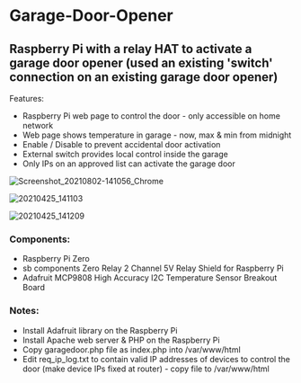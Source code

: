 # Garage-Door-Opener
## Raspberry Pi with a relay HAT to activate a garage door opener (used an existing 'switch' connection on an existing garage door opener)

Features:
  - Raspberry Pi web page to control the door - only accessible on home network
  - Web page shows temperature in garage - now, max & min from midnight
  - Enable / Disable to prevent accidental door activation
  - External switch provides local control inside the garage
  - Only IPs on an approved list can activate the garage door

![Screenshot_20210802-141056_Chrome](https://user-images.githubusercontent.com/30411837/128991054-8d093c03-5bdf-41e5-a993-6b47c27b34a4.jpg)

![20210425_141103](https://user-images.githubusercontent.com/30411837/128991141-6e284f93-cb96-489d-8816-3d32057109bf.jpg)

![20210425_141209](https://user-images.githubusercontent.com/30411837/128991502-967a53f4-af42-40d6-b2a7-9b0f530aefb2.jpg)

### Components:
  - Raspberry Pi Zero
  - sb components Zero Relay 2 Channel 5V Relay Shield for Raspberry Pi
  - Adafruit MCP9808 High Accuracy I2C Temperature Sensor Breakout Board

### Notes:
  - Install Adafruit library on the Raspberry Pi
  - Install Apache web server & PHP on the Raspberry Pi
  - Copy garagedoor.php file as index.php into /var/www/html
  - Edit req_ip_log.txt to contain valid IP addresses of devices to control the door (make device IPs fixed at router) - copy file to /var/www/html 
